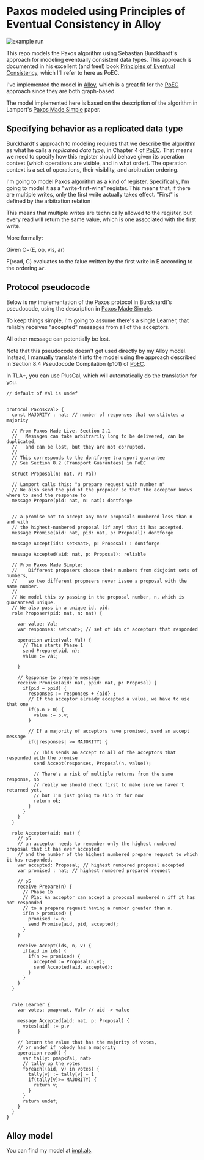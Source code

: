 # Paxos modeled using Principles of Eventual Consistency in Alloy

![example run](example.png)

This repo models the Paxos algorithm using Sebastian Burckhardt's approach for modeling eventually consistent data types.
This approach is documented in his excellent (and free!) book [Principles of Eventual Consistency][PoEC], which I'll refer to here as PoEC.

I've implemented the model in [Alloy], which is a great fit for the [PoEC] approach since they are both graph-based.

The model implemented here is based on the description of the algorithm in Lamport's [Paxos Made Simple][PMS] paper.



## Specifying behavior as a replicated data type

Burckhardt's approach to modeling requires that we describe the algorithm as what he calls a *replicated data type*, in Chapter 4 of [PoEC].
That means we need to specify how this register should behave given its operation context (which operations are visible, and in what order).
The operation context is a set of operations, their visiblity, and arbitration ordering.

I'm going to model Paxos algorithm as a kind of register.
Specifically, I'm going to model it as a "write-first-wins" register.
This means that, if there are multiple writes, only the first write actually takes effect.
"First" is defined by the arbitration relation

This means that multiple writes are technically allowed to the register, but every read will return the same value, which is one associated with the first write.

More formally:

Given C=(E, op, vis, ar)

F(read, C) evaluates to the falue written by the first write in E according to the ordering `ar`.

## Protocol pseudocode

Below is my implementation of the Paxos protocol in Burckhardt's pseudocode, using the description in [Paxos Made Simple][PMS].

To keep things simple, I'm going to assume there's a single Learner, that reliably receives "accepted" messages from all of the acceptors.

All other message can potentially be lost.

Note that this pseudocode doesn't get used directly by my Alloy model. Instead, I manually translate it into the model using the approach described in
Section 8.4 Pseudocode Compilation (p101) of [PoEC].

In TLA+, you can use PlusCal, which will automatically do the translation for you.

```
// default of Val is undef


protocol Paxos<Val> {
  const MAJORITY : nat; // number of responses that constitutes a majority

  // From Paxos Made Live, Section 2.1
  //   Messages can take arbitrarily long to be delivered, can be duplicated,
  //   and can be lost, but they are not corrupted.
  //
  // This corresponds to the dontforge transport guarantee
  // See Section 8.2 (Transport Guarantees) in PoEC

  struct Proposal(n: nat, v: Val)

  // Lamport calls this: "a prepare request with number n"
  // We also send the pid of the proposer so that the acceptor knows where to send the response to
  message Prepare(pid: nat, n: nat): dontforge


  // a promise not to accept any more proposals numbered less than n and with
  // the highest-numbered proposal (if any) that it has accepted.
  message Promise(aid: nat, pid: nat, p: Proposal): dontforge

  message Accept(ids: set<nat>, p: Proposal) : dontforge

  message Accepted(aid: nat, p: Proposal): reliable

  // From Paxos Made Simple:
  //    Different proposers choose their numbers from disjoint sets of numbers,
  //    so two different proposers never issue a proposal with the same number.
  //
  // We model this by passing in the proposal number, n, which is guaranteed unique.
  // We also pass in a unique id, pid.
  role Proposer(pid: nat, n: nat) {

    var value: Val;
    var responses: set<nat>; // set of ids of acceptors that responded

    operation write(val: Val) {
      // This starts Phase 1
      send Prepare(pid, n);
      value := val;

    }

    // Response to prepare message
    receive Promise(aid: nat, ppid: nat, p: Proposal) {
      if(pid = ppid) {
        responses := responses + {aid} ;
        // If the acceptor already accepted a value, we have to use that one
        if(p.n > 0) {
          value := p.v;
        }

        // If a majority of acceptors have promised, send an accept message
        if(|responses| >= MAJORITY) {

          // This sends an accept to all of the acceptors that responded with the promise
          send Accept(responses, Proposal(n, value));

          // There's a risk of multiple returns from the same response, so
          // really we should check first to make sure we haven't returned yet,
          // but I'm just going to skip it for now
          return ok;
        }
      }
    }
  }

  role Acceptor(aid: nat) {
    // p5
    // an acceptor needs to remember only the highest numbered proposal that it has ever accepted
    // and the number of the highest numbered prepare request to which it has responded.
    var accepted: Proposal; // highest numbered proposal accepted
    var promised : nat; // highest numbered prepared request

    // p5
    receive Prepare(n) {
      // Phase 1b
      // P1a: An acceptor can accept a proposal numbered n iff it has not responded
      // to a prepare request having a number greater than n.
      if(n > promised) {
        promised := n;
        send Promise(aid, pid, accepted);
      }
    }

    receive Accept(ids, n, v) {
      if(aid in ids) {
        if(n >= promised) {
          accepted := Proposal(n,v);
          send Accepted(aid, accepted);
        }
      }
    }
  }


  role Learner {
    var votes: pmap<nat, Val> // aid -> value

    message Accepted(aid: nat, p: Proposal) {
      votes[aid] := p.v
    }

    // Return the value that has the majority of votes,
    // or undef if nobody has a majority
    operation read() {
      var tally: pmap<Val, nat>
      // tally up the votes
      foreach((aid, v) in votes) {
        tally[v] := tally[v] + 1
        if(tally[v]>= MAJORITY) {
          return v;
        }
      }
      return undef;
    }
  }
}
```

## Alloy model

You can find my model at [impl.als](impl.als).


[PoEC]: https://www.microsoft.com/en-us/research/publication/principles-of-eventual-consistency/
[PMS]: https://lamport.azurewebsites.net/pubs/paxos-simple.pdf
[Alloy]: https://alloy.readthedocs.io/